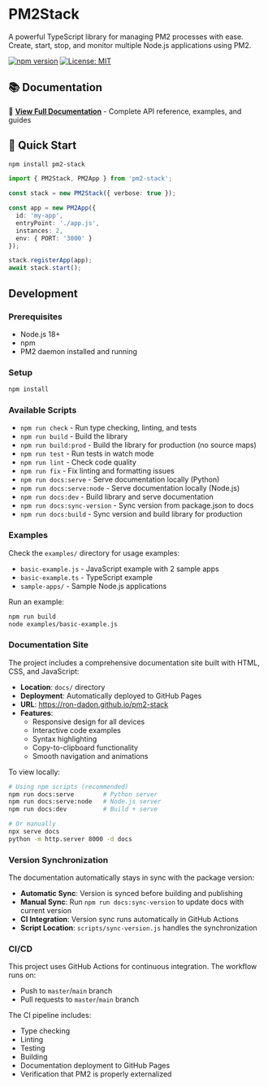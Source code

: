 # PM2Stack

A powerful TypeScript library for managing PM2 processes with ease. Create, start, stop, and monitor multiple Node.js applications using PM2.

[![npm version](https://badge.fury.io/js/pm2-stack.svg)](https://www.npmjs.com/package/pm2-stack)
[![License: MIT](https://img.shields.io/badge/License-MIT-yellow.svg)](https://opensource.org/licenses/MIT)

## 📚 Documentation

📖 **[View Full Documentation](https://ron-dadon.github.io/pm2-stack)** - Complete API reference, examples, and guides

## 🚀 Quick Start

```bash
npm install pm2-stack
```

```typescript
import { PM2Stack, PM2App } from 'pm2-stack';

const stack = new PM2Stack({ verbose: true });

const app = new PM2App({
  id: 'my-app',
  entryPoint: './app.js',
  instances: 2,
  env: { PORT: '3000' }
});

stack.registerApp(app);
await stack.start();
```

## Development

### Prerequisites
- Node.js 18+ 
- npm
- PM2 daemon installed and running

### Setup
```bash
npm install
```

### Available Scripts
- `npm run check` - Run type checking, linting, and tests
- `npm run build` - Build the library
- `npm run build:prod` - Build the library for production (no source maps)
- `npm run test` - Run tests in watch mode
- `npm run lint` - Check code quality
- `npm run fix` - Fix linting and formatting issues
- `npm run docs:serve` - Serve documentation locally (Python)
- `npm run docs:serve:node` - Serve documentation locally (Node.js)
- `npm run docs:dev` - Build library and serve documentation
- `npm run docs:sync-version` - Sync version from package.json to docs
- `npm run docs:build` - Sync version and build library for production

### Examples
Check the `examples/` directory for usage examples:
- `basic-example.js` - JavaScript example with 2 sample apps
- `basic-example.ts` - TypeScript example
- `sample-apps/` - Sample Node.js applications

Run an example:
```bash
npm run build
node examples/basic-example.js
```

### Documentation Site

The project includes a comprehensive documentation site built with HTML, CSS, and JavaScript:

- **Location**: `docs/` directory
- **Deployment**: Automatically deployed to GitHub Pages
- **URL**: https://ron-dadon.github.io/pm2-stack
- **Features**:
  - Responsive design for all devices
  - Interactive code examples
  - Syntax highlighting
  - Copy-to-clipboard functionality
  - Smooth navigation and animations

To view locally:
```bash
# Using npm scripts (recommended)
npm run docs:serve        # Python server
npm run docs:serve:node   # Node.js server  
npm run docs:dev          # Build + serve

# Or manually
npx serve docs
python -m http.server 8000 -d docs
```

### Version Synchronization

The documentation automatically stays in sync with the package version:

- **Automatic Sync**: Version is synced before building and publishing
- **Manual Sync**: Run `npm run docs:sync-version` to update docs with current version
- **CI Integration**: Version sync runs automatically in GitHub Actions
- **Script Location**: `scripts/sync-version.js` handles the synchronization

### CI/CD
This project uses GitHub Actions for continuous integration. The workflow runs on:
- Push to `master`/`main` branch
- Pull requests to `master`/`main` branch

The CI pipeline includes:
- Type checking
- Linting
- Testing
- Building
- Documentation deployment to GitHub Pages
- Verification that PM2 is properly externalized
